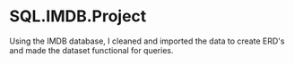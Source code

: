 # SQL.IMDB.Project
Using the IMDB database, I cleaned and imported the data to create ERD's and made the dataset functional for queries.
